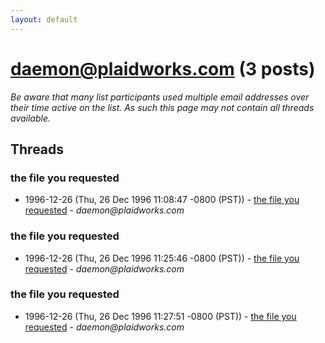 ```yaml
---
layout: default
---
```


# daemon@plaidworks.com (3 posts)

_Be aware that many list participants used multiple email addresses over their time active on the list. As such this page may not contain all threads available._

## Threads

### the file you requested
+ 1996-12-26 (Thu, 26 Dec 1996 11:08:47 -0800 (PST)) - [the file you requested](/archive/1996/12/98c9c7228c14c25e0992f1d1bf30680e7084ebe43750c01117cafa23c1ddf32e) - _daemon@plaidworks.com_

### the file you requested
+ 1996-12-26 (Thu, 26 Dec 1996 11:25:46 -0800 (PST)) - [the file you requested](/archive/1996/12/69f3b4a68e21a1ca6c7ccbe4c0cb2dd7aba9f719e5a5e91631794b40314cbc36) - _daemon@plaidworks.com_

### the file you requested
+ 1996-12-26 (Thu, 26 Dec 1996 11:27:51 -0800 (PST)) - [the file you requested](/archive/1996/12/49ff134b61257e8fc6eb55592e67221f652124f871771bfa5a0cd9d2e8db5a88) - _daemon@plaidworks.com_

